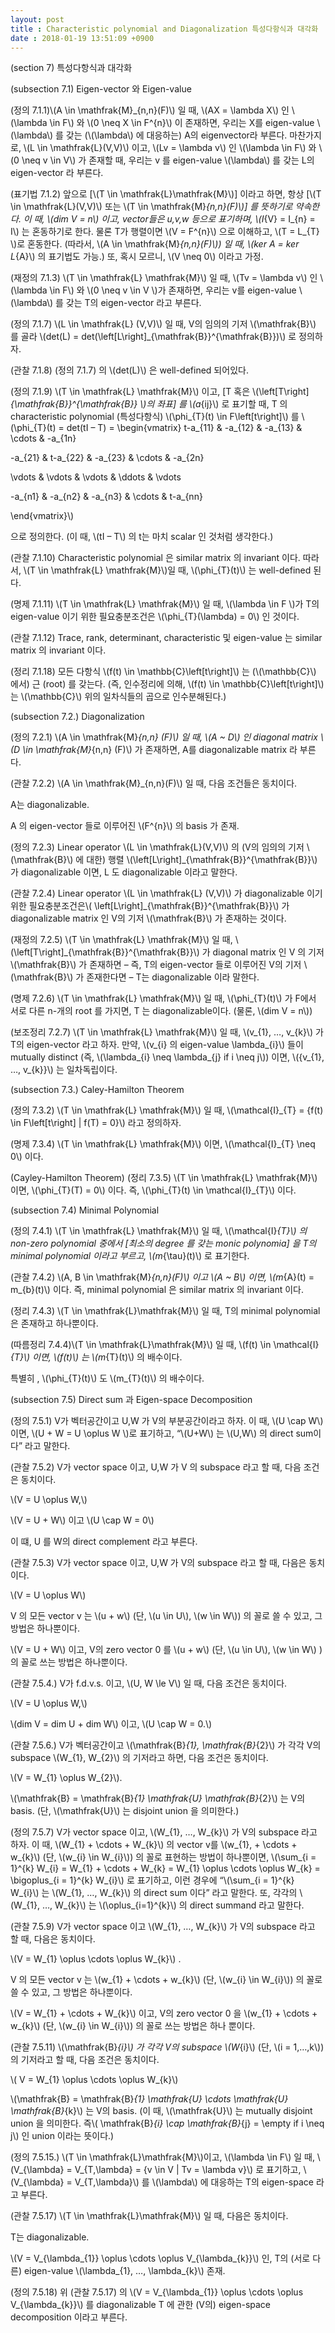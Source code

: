 ```yaml
---
layout: post
title : Characteristic polynomial and Diagonalization 특성다항식과 대각화
date : 2018-01-19 13:51:09 +0900
---
```

(section 7) 특성다항식과 대각화

(subsection 7.1) Eigen-vector 와 Eigen-value

(정의 7.1.1)\\(A \in \mathfrak{M}_{n,n}(F)\\) 일 때, \\(AX = \lambda X\\) 인 \\(\lambda \in F\\) 와 \\(0 \neq X \in F^{n}\\) 이 존재하면, 우리는 X를 eigen-value \\(\lambda\\) 를 갖는 (\\(\lambda\\) 에 대응하는) A의 eigenvector라 부른다. 마찬가지로, \\(L \in \mathfrak{L}(V,V)\\) 이고, \\(Lv = \lambda v\\) 인 \\(\lambda \in F\\) 와 \\(0 \neq v \in V\\) 가 존재할 때, 우리는 v 를 eigen-value \\(\lambda\\) 를 갖는 L의 eigen-vector 라 부른다.

(표기법 7.1.2) 앞으로 [\\(T \in \mathfrak{L}\mathfrak{M}\\)] 이라고 하면, 항상 [\\(T \in \mathfrak{L}(V,V)\\) 또는 \\(T \in \mathfrak{M}_{n,n}(F)\\)] 를 뜻하기로 약속한다. 이 때, \\(dim V = n\\) 이고, vector들은 u,v,w 등으로 표기하며, \\(I_{V} = I_{n} = I\\) 는 혼동하기로 한다. 물론 T가 행렬이면 \\(V = F^{n}\\) 으로 이해하고, \\(T = L_{T} \\)로 혼동한다. (따라서, \\(A \in \mathfrak{M}_{n,n}(F)\\)) 일 때, \\(ker A = ker L_{A}\\) 의 표기법도 가능.) 또, 혹시 모르니, \\(V \neq 0\\) 이라고 가정.

(재정의 7.1.3) \\(T \in \mathfrak{L} \mathfrak{M}\\) 일 때, \\(Tv = \lambda v\\) 인 \\(\lambda \in F\\) 와 \\(0 \neq v \in V \\)가 존재하면, 우리는 v를 eigen-value \\(\lambda\\) 를 갖는 T의 eigen-vector 라고 부른다. 

(정의 7.1.7) \\(L \in \mathfrak{L} (V,V)\\) 일 때, V의 임의의 기저 \\(\mathfrak{B}\\) 를 골라 \\(det(L) = det(\left[L\right]_{\mathfrak{B}}^{\mathfrak{B}})\\) 로 정의하자.

(관찰 7.1.8) (정의 7.1.7) 의 \\(det(L)\\) 은 well-defined 되어있다.

(정의 7.1.9) \\(T \in \mathfrak{L} \mathfrak{M}\\) 이고, [T 혹은 \\(\left[T\right]_{\mathfrak{B}}^{\mathfrak{B}} \\)의 좌표] 를 \\(a_{ij}\\) 로 표기할 때, T 의 characteristic polynomial (특성다항식) \\(\phi_{T}(t) \in F\left[t\right]\\) 를 \\(\phi_{T}(t) = det(tI – T) = \begin{vmatrix} t-a_{11} & -a_{12} & -a_{13} & \cdots & -a_{1n} 



 -a_{21} & t-a_{22} & -a_{23} & \cdots & -a_{2n} 



 \vdots & \vdots & \vdots & \ddots & \vdots 



 -a_{n1} & -a_{n2} & -a_{n3} & \cdots & t-a_{nn} 



 \end{vmatrix}\\)

으로 정의한다. (이 때, \\(tI – T\\) 의 t는 마치 scalar 인 것처럼 생각한다.)

(관찰 7.1.10) Characteristic polynomial 은 similar matrix 의 invariant 이다. 따라서, \\(T \in \mathfrak{L} \mathfrak{M}\\)일 때, \\(\phi_{T}(t)\\) 는 well-defined 된다.

(명제 7.1.11) \\(T \in \mathfrak{L} \mathfrak{M}\\) 일 때, \\(\lambda \in F \\)가 T의 eigen-value 이기 위한 필요충분조건은 \\(\phi_{T}(\lambda) = 0\\) 인 것이다.

(관찰 7.1.12) Trace, rank, determinant, characteristic 및 eigen-value 는 similar matrix 의 invariant 이다.

(정리 7.1.18) 모든 다항식 \\(f(t) \in \mathbb{C}\left[t\right]\\) 는 (\\(\mathbb{C}\\) 에서) 근 (root) 를 갖는다. (즉, 인수정리에 의해, \\(f(t) \in \mathbb{C}\left[t\right]\\) 는 \\(\mathbb{C}\\) 위의 일차식들의 곱으로 인수분해된다.)

(subsection 7.2.) Diagonalization

(정의 7.2.1) \\(A \in \mathfrak{M}_{n,n} (F)\\) 일 때, \\(A ~ D\\) 인 diagonal matrix \\(D \in \mathfrak{M}_{n,n} (F)\\) 가 존재하면, A를 diagonalizable matrix 라 부른다.

(관찰 7.2.2) \\(A \in \mathfrak{M}_{n,n}(F)\\) 일 때, 다음 조건들은 동치이다.

 A는 diagonalizable.

A 의 eigen-vector 들로 이루어진 \\(F^{n}\\) 의 basis 가 존재.

(정의 7.2.3) Linear operator \\(L \in \mathfrak{L}(V,V)\\) 의 (V의 임의의 기저 \\(\mathfrak{B}\\) 에 대한) 행렬 \\(\left[L\right]_{\mathfrak{B}}^{\mathfrak{B}}\\) 가 diagonalizable 이면, L 도 diagonalizable 이라고 말한다.

(관찰 7.2.4) Linear operator \\(L \in \mathfrak{L} (V,V)\\) 가 diagonalizable 이기 위한 필요충분조건은\\( \left[L\right]_{\mathfrak{B}}^{\mathfrak{B}}\\) 가 diagonalizable matrix 인 V의 기저 \\(\mathfrak{B}\\) 가 존재하는 것이다.

(재정의 7.2.5) \\(T \in \mathfrak{L} \mathfrak{M}\\) 일 때, \\(\left[T\right]_{\mathfrak{B}}^{\mathfrak{B}}\\) 가 diagonal matrix 인 V 의 기저 \\(\mathfrak{B}\\) 가 존재하면 – 즉, T의 eigen-vector 들로 이루어진 V의 기저 \\(\mathfrak{B}\\) 가 존재한다면 – T는 diagonalizable 이라 말한다.

(명제 7.2.6) \\(T \in \mathfrak{L} \mathfrak{M}\\) 일 때, \\(\phi_{T}(t)\\) 가 F에서 서로 다른 n-개의 root 를 가지면, T 는 diagonalizable이다. (물론, \\(dim V = n\\))

(보조정리 7.2.7) \\(T \in \mathfrak{L} \mathfrak{M}\\) 일 때, \\(v_{1}, …, v_{k}\\) 가 T의 eigen-vector 라고 하자. 만약, \\(v_{i} 의 eigen-value \lambda_{i}\\) 들이 mutually distinct (즉, \\(\lambda_{i} \neq \lambda_{j} if i \neq j\\)) 이면, \\({v_{1}, …, v_{k}}\\) 는 일차독립이다.

(subsection 7.3.) Caley-Hamilton Theorem

(정의 7.3.2) \\(T \in \mathfrak{L} \mathfrak{M}\\) 일 때, \\(\mathcal{I}_{T} = {f(t) \in F\left[t\right] | f(T) = 0}\\) 라고 정의하자.

(명제 7.3.4) \\(T \in \mathfrak{L} \mathfrak{M}\\) 이면, \\(\mathcal{I}_{T} \neq 0\\) 이다.

(Cayley-Hamilton Theorem) (정리 7.3.5) \\(T \in \mathfrak{L} \mathfrak{M}\\) 이면, \\(\phi_{T}(T) = 0\\) 이다. 즉, \\(\phi_{T}(t) \in \mathcal{I}_{T}\\) 이다.

(subsection 7.4) Minimal Polynomial

(정의 7.4.1) \\(T \in \mathfrak{L} \mathfrak{M}\\) 일 때, \\(\mathcal{I}_{T}\\) 의 non-zero polynomial 중에서 [최소의 degree 를 갖는 monic polynomia] 을 T의 minimal polynomial 이라고 부르고, \\(m_{\tau}(t)\\) 로 표기한다.

(관찰 7.4.2) \\(A, B \in \mathfrak{M}_{n,n}(F)\\) 이고 \\(A ~ B\\) 이면, \\(m_{A}(t) = m_{b}(t)\\) 이다. 즉, minimal polynomial 은 similar matrix 의 invariant 이다.

(정리 7.4.3) \\(T \in \mathfrak{L}\mathfrak{M}\\) 일 때, T의 minimal polynomial 은 존재하고 하나뿐이다.

(따름정리 7.4.4)\\(T \in \mathfrak{L}\mathfrak{M}\\) 일 때, \\(f(t) \in \mathcal{I}_{T}\\) 이면, \\(f(t)\\) 는 \\(m_{T}(t)\\) 의 배수이다. 

특별히 , \\(\phi_{T}(t)\\) 도 \\(m_{T}(t)\\) 의 배수이다.

(subsection 7.5) Direct sum 과 Eigen-space Decomposition

(정의 7.5.1) V가 벡터공간이고 U,W 가 V의 부분공간이라고 하자. 이 때, \\(U \cap W\\) 이면, \\(U + W = U \oplus W \\)로 표기하고, “\\(U+W\\) 는 \\(U,W\\) 의 direct sum이다” 라고 말한다.

(관찰 7.5.2) V가 vector space 이고, U,W 가 V 의 subspace 라고 할 때, 다음 조건은 동치이다.

\\(V = U \oplus W,\\)

\\(V = U + W\\) 이고 \\(U \cap W = 0\\)

이 떄, U 를 W의 direct complement 라고 부른다.

(관찰 7.5.3) V가 vector space 이고, U,W 가 V의 subspace 라고 할 때, 다음은 동치이다.

\\(V = U \oplus W\\)

V 의 모든 vector v 는 \\(u + w\\) (단, \\(u \in U\\), \\(w \in W\\)) 의 꼴로 쓸 수 있고, 그 방법은 하나뿐이다.

\\(V = U + W\\) 이고, V의 zero vector 0 를 \\(u + w\\) (단, \\(u \in U\\), \\(w \in W\\) ) 의 꼴로 쓰는 방법은 하나뿐이다.

(관찰 7.5.4.) V가 f.d.v.s. 이고, \\(U, W \le V\\) 일 때, 다음 조건은 동치이다.

 \\(V = U \oplus W,\\)

\\(dim V = dim U + dim W\\) 이고, \\(U \cap W = 0.\\)

(관찰 7.5.6.) V가 벡터공간이고 \\(\mathfrak{B}_{1}, \mathfrak{B}_{2}\\) 가 각각 V의 subspace \\(W_{1}, W_{2}\\) 의 기저라고 하면, 다음 조건은 동치이다.

 \\(V = W_{1} \oplus W_{2}\\).

\\(\mathfrak{B} = \mathfrak{B}_{1} \mathfrak{U} \mathfrak{B}_{2}\\) 는 V의 basis. (단, \\(\mathfrak{U}\\) 는 disjoint union 을 의미한다.)

(정의 7.5.7) V가 vector space 이고, \\(W_{1}, …, W_{k}\\) 가 V의 subspace 라고 하자. 이 때, \\(W_{1} + \cdots + W_{k}\\) 의 vector v를 \\(w_{1}, + \cdots + w_{k}\\) (단, \\(w_{i} \in W_{i}\\)) 의 꼴로 표현하는 방법이 하나뿐이면, \\(\sum_{i = 1}^{k} W_{i} = W_{1} + \cdots + W_{k} = W_{1} \oplus \cdots \oplus W_{k} = \bigoplus_{i = 1}^{k} W_{i}\\) 로 표기하고, 이런 경우에 “\\(\sum_{i = 1}^{k} W_{i}\\) 는 \\(W_{1}, …, W_{k}\\) 의 direct sum 이다” 라고 말한다. 또, 각각의 \\(W_{1}, …, W_{k}\\) 는 \\(\oplus_{i=1}^{k}\\) 의 direct summand 라고 말한다.

(관찰 7.5.9) V가 vector space 이고 \\(W_{1}, …, W_{k}\\) 가 V의 subspace 라고 할 때, 다음은 동치이다.

\\(V = W_{1} \oplus \cdots \oplus W_{k}\\) .

V 의 모든 vector v 는 \\(w_{1} + \cdots + w_{k}\\) (단, \\(w_{i} \in W_{i}\\)) 의 꼴로 쓸 수 있고, 그 방법은 하나뿐이다.

\\(V = W_{1} + \cdots + W_{k}\\) 이고, V의 zero vector 0 을 \\(w_{1} + \cdots + w_{k}\\) (단, \\(w_{i} \in W_{i}\\)) 의 꼴로 쓰는 방법은 하나 뿐이다.

(관찰 7.5.11) \\(\mathfrak{B}_{i}\\) 가 각각 V의 subspace \\(W_{i}\\) (단, \\(i = 1,…,k\\)) 의 기저라고 할 때, 다음 조건은 동치이다.

\\( V = W_{1} \oplus \cdots \oplus W_{k}\\)

\\(\mathfrak{B} = \mathfrak{B}_{1} \mathfrak{U} \cdots \mathfrak{U} \mathfrak{B}_{k}\\) 는 V의 basis. (이 때, \\(\mathfrak{U}\\) 는 mutually disjoint union 을 의미한다. 즉\\( \mathfrak{B}_{i} \cap \mathfrak{B}_{j} = \empty if i \neq j\\) 인 union 이라는 뜻이다.)

(정의 7.5.15.) \\(T \in \mathfrak{L}\mathfrak{M}\\)이고, \\(\lambda \in F\\) 일 때, \\(V_{\lambda} = V_{T,\lambda} = {v \in V | Tv = \lambda v}\\) 로 표기하고, \\(V_{\lambda} = V_{T,\lambda}\\) 를 \\(\lambda\\) 에 대응하는 T의 eigen-space 라고 부른다.

(관찰 7.5.17) \\(T \in \mathfrak{L}\mathfrak{M}\\) 일 때, 다음은 동치이다.

T는 diagonalizable.

\\(V = V_{\lambda_{1}} \oplus \cdots \oplus V_{\lambda_{k}}\\) 인, T의 (서로 다른) eigen-value \\(\lambda_{1}, …, \lambda_{k}\\) 존재.

(정의 7.5.18) 위 (관찰 7.5.17) 의 \\(V = V_{\lambda_{1}} \oplus \cdots \oplus V_{\lambda_{k}}\\) 를 diagonalizable T 에 관한 (V의) eigen-space decomposition 이라고 부른다.


